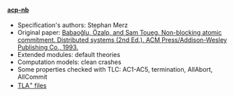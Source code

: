 #### <a href="https://members.loria.fr/SMerz/talks/argentina2005/Charpentier/charpov/Teaching/CS-986/TLC/">acp-nb</a>
- Specification's authors: Stephan Merz
- Original paper: <a href="https://dl.acm.org/citation.cfm?id=302436">Babaoğlu, Özalp, and Sam Toueg. Non-blocking atomic commitment. Distributed systems (2nd Ed.). ACM Press/Addison-Wesley Publishing Co., 1993.</a>
- Extended modules: default theories
- Computation models: clean crashes
- Some properties checked with TLC: AC1-AC5, termination, AllAbort, AllCommit
- <a href="https://github.com/banhday/tlabenchmarks/tree/master/benchmarks/aba-asyn-byz">TLA<sup>+</sup> files</a>